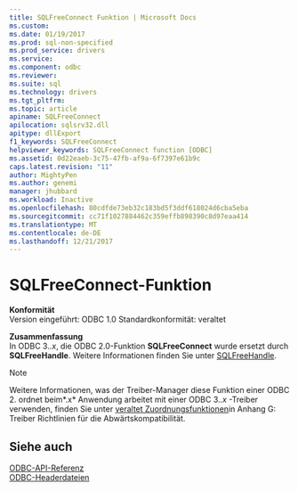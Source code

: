 ```yaml
---
title: SQLFreeConnect Funktion | Microsoft Docs
ms.custom: 
ms.date: 01/19/2017
ms.prod: sql-non-specified
ms.prod_service: drivers
ms.service: 
ms.component: odbc
ms.reviewer: 
ms.suite: sql
ms.technology: drivers
ms.tgt_pltfrm: 
ms.topic: article
apiname: SQLFreeConnect
apilocation: sqlsrv32.dll
apitype: dllExport
f1_keywords: SQLFreeConnect
helpviewer_keywords: SQLFreeConnect function [ODBC]
ms.assetid: 0d22eaeb-3c75-47fb-af9a-6f7397e61b9c
caps.latest.revision: "11"
author: MightyPen
ms.author: genemi
manager: jhubbard
ms.workload: Inactive
ms.openlocfilehash: 80cdfde73eb32c183bd5f3ddf618024d6cba5eba
ms.sourcegitcommit: cc71f1027884462c359effb898390c8d97eaa414
ms.translationtype: MT
ms.contentlocale: de-DE
ms.lasthandoff: 12/21/2017
---
```

# <a name="sqlfreeconnect-function"></a>SQLFreeConnect-Funktion
**Konformität**  
 Version eingeführt: ODBC 1.0 Standardkonformität: veraltet  
  
 **Zusammenfassung**  
 In ODBC 3.*.x*, die ODBC 2.0-Funktion **SQLFreeConnect** wurde ersetzt durch **SQLFreeHandle**. Weitere Informationen finden Sie unter [SQLFreeHandle](../../../odbc/reference/syntax/sqlfreehandle-function.md).  
  
> [!NOTE]  
>  Weitere Informationen, was der Treiber-Manager diese Funktion einer ODBC 2. ordnet beim*.x* Anwendung arbeitet mit einer ODBC 3.*.x* -Treiber verwenden, finden Sie unter [veraltet Zuordnungsfunktionen](../../../odbc/reference/appendixes/mapping-deprecated-functions.md)in Anhang G: Treiber Richtlinien für die Abwärtskompatibilität.  
  
## <a name="see-also"></a>Siehe auch  
 [ODBC-API-Referenz](../../../odbc/reference/syntax/odbc-api-reference.md)   
 [ODBC-Headerdateien](../../../odbc/reference/install/odbc-header-files.md)
